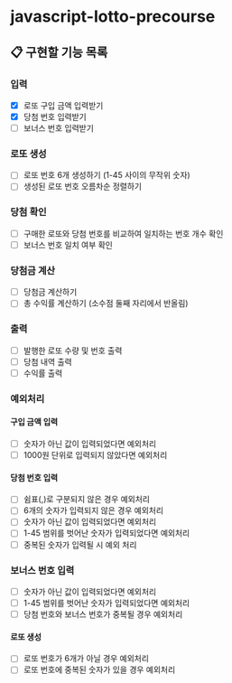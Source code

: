 # javascript-lotto-precourse

## 📋 구현할 기능 목록

### 입력

- [x] 로또 구입 금액 입력받기
- [x] 당첨 번호 입력받기
- [ ] 보너스 번호 입력받기

### 로또 생성

- [ ] 로또 번호 6개 생성하기 (1-45 사이의 무작위 숫자)
- [ ] 생성된 로또 번호 오름차순 정렬하기

### 당첨 확인

- [ ] 구매한 로또와 당첨 번호를 비교하여 일치하는 번호 개수 확인
- [ ] 보너스 번호 일치 여부 확인

### 당첨금 계산

- [ ] 당첨금 계산하기
- [ ] 총 수익률 계산하기 (소수점 둘째 자리에서 반올림)

### 출력

- [ ] 발행한 로또 수량 및 번호 출력
- [ ] 당첨 내역 출력
- [ ] 수익률 출력

### 예외처리

#### 구입 금액 입력

- [ ] 숫자가 아닌 값이 입력되었다면 예외처리
- [ ] 1000원 단위로 입력되지 않았다면 예외처리

#### 당첨 번호 입력

- [ ] 쉼표(,)로 구분되지 않은 경우 예외처리
- [ ] 6개의 숫자가 입력되지 않은 경우 예외처리
- [ ] 숫자가 아닌 값이 입력되었다면 예외처리
- [ ] 1-45 범위를 벗어난 숫자가 입력되었다면 예외처리
- [ ] 중복된 숫자가 입력될 시 예외 처리

### 보너스 번호 입력

- [ ] 숫자가 아닌 값이 입력되었다면 예외처리
- [ ] 1-45 범위를 벗어난 숫자가 입력되었다면 예외처리
- [ ] 당첨 번호와 보너스 번호가 중복될 경우 예외처리

#### 로또 생성

- [ ] 로또 번호가 6개가 아닐 경우 예외처리
- [ ] 로또 번호에 중복된 숫자가 있을 경우 예외처리
